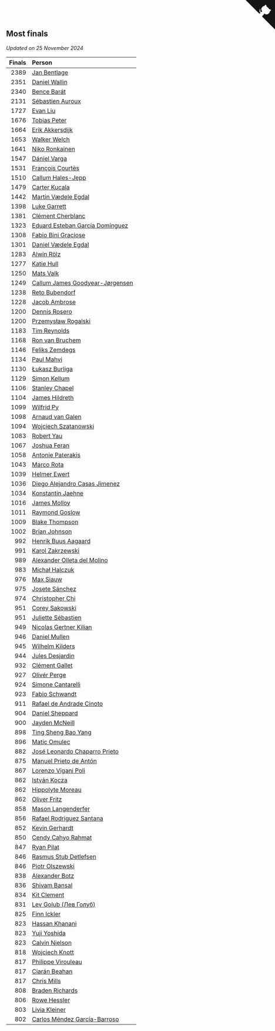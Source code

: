 ## Most finals

*Updated on 25 November 2024*

| Finals | Person |
| ---: | :--- |
| 2389 | [Jan Bentlage](https://www.worldcubeassociation.org/persons/2010BENT01) |
| 2351 | [Daniel Wallin](https://www.worldcubeassociation.org/persons/2013WALL03) |
| 2340 | [Bence Barát](https://www.worldcubeassociation.org/persons/2008BARA01) |
| 2131 | [Sébastien Auroux](https://www.worldcubeassociation.org/persons/2008AURO01) |
| 1727 | [Evan Liu](https://www.worldcubeassociation.org/persons/2009LIUE01) |
| 1676 | [Tobias Peter](https://www.worldcubeassociation.org/persons/2014PETE03) |
| 1664 | [Erik Akkersdijk](https://www.worldcubeassociation.org/persons/2005AKKE01) |
| 1653 | [Walker Welch](https://www.worldcubeassociation.org/persons/2011WELC01) |
| 1641 | [Niko Ronkainen](https://www.worldcubeassociation.org/persons/2010RONK01) |
| 1547 | [Dániel Varga](https://www.worldcubeassociation.org/persons/2008VARG01) |
| 1531 | [François Courtès](https://www.worldcubeassociation.org/persons/2008COUR01) |
| 1510 | [Callum Hales-Jepp](https://www.worldcubeassociation.org/persons/2012HALE01) |
| 1479 | [Carter Kucala](https://www.worldcubeassociation.org/persons/2015KUCA01) |
| 1442 | [Martin Vædele Egdal](https://www.worldcubeassociation.org/persons/2013EGDA02) |
| 1398 | [Luke Garrett](https://www.worldcubeassociation.org/persons/2017GARR05) |
| 1381 | [Clément Cherblanc](https://www.worldcubeassociation.org/persons/2014CHER05) |
| 1323 | [Eduard Esteban García Domínguez](https://www.worldcubeassociation.org/persons/2011EDUA01) |
| 1308 | [Fabio Bini Graciose](https://www.worldcubeassociation.org/persons/2010GRAC02) |
| 1301 | [Daniel Vædele Egdal](https://www.worldcubeassociation.org/persons/2013EGDA01) |
| 1283 | [Alwin Rölz](https://www.worldcubeassociation.org/persons/2016ROLZ01) |
| 1277 | [Katie Hull](https://www.worldcubeassociation.org/persons/2010HULL01) |
| 1250 | [Mats Valk](https://www.worldcubeassociation.org/persons/2007VALK01) |
| 1249 | [Callum James Goodyear-Jørgensen](https://www.worldcubeassociation.org/persons/2012GOOD02) |
| 1238 | [Reto Bubendorf](https://www.worldcubeassociation.org/persons/2012BUBE01) |
| 1228 | [Jacob Ambrose](https://www.worldcubeassociation.org/persons/2010AMBR01) |
| 1200 | [Dennis Rosero](https://www.worldcubeassociation.org/persons/2010ROSE03) |
| 1200 | [Przemysław Rogalski](https://www.worldcubeassociation.org/persons/2013ROGA02) |
| 1183 | [Tim Reynolds](https://www.worldcubeassociation.org/persons/2005REYN01) |
| 1168 | [Ron van Bruchem](https://www.worldcubeassociation.org/persons/2003BRUC01) |
| 1146 | [Feliks Zemdegs](https://www.worldcubeassociation.org/persons/2009ZEMD01) |
| 1134 | [Paul Mahvi](https://www.worldcubeassociation.org/persons/2012MAHV01) |
| 1130 | [Łukasz Burliga](https://www.worldcubeassociation.org/persons/2013BURL01) |
| 1129 | [Simon Kellum](https://www.worldcubeassociation.org/persons/2016KELL12) |
| 1106 | [Stanley Chapel](https://www.worldcubeassociation.org/persons/2016CHAP04) |
| 1104 | [James Hildreth](https://www.worldcubeassociation.org/persons/2009HILD01) |
| 1099 | [Wilfrid Py](https://www.worldcubeassociation.org/persons/2016PYWI01) |
| 1098 | [Arnaud van Galen](https://www.worldcubeassociation.org/persons/2006GALE01) |
| 1094 | [Wojciech Szatanowski](https://www.worldcubeassociation.org/persons/2011SZAT01) |
| 1083 | [Robert Yau](https://www.worldcubeassociation.org/persons/2009YAUR01) |
| 1067 | [Joshua Feran](https://www.worldcubeassociation.org/persons/2011FERA01) |
| 1058 | [Antonie Paterakis](https://www.worldcubeassociation.org/persons/2012PATE01) |
| 1043 | [Marco Rota](https://www.worldcubeassociation.org/persons/2009ROTA01) |
| 1039 | [Helmer Ewert](https://www.worldcubeassociation.org/persons/2015EWER01) |
| 1036 | [Diego Alejandro Casas Jimenez](https://www.worldcubeassociation.org/persons/2014JIME05) |
| 1034 | [Konstantin Jaehne](https://www.worldcubeassociation.org/persons/2015JAEH01) |
| 1016 | [James Molloy](https://www.worldcubeassociation.org/persons/2011MOLL01) |
| 1011 | [Raymond Goslow](https://www.worldcubeassociation.org/persons/2014GOSL01) |
| 1009 | [Blake Thompson](https://www.worldcubeassociation.org/persons/2010THOM03) |
| 1002 | [Brian Johnson](https://www.worldcubeassociation.org/persons/2013JOHN10) |
| 992 | [Henrik Buus Aagaard](https://www.worldcubeassociation.org/persons/2006BUUS01) |
| 991 | [Karol Zakrzewski](https://www.worldcubeassociation.org/persons/2014ZAKR01) |
| 989 | [Alexander Olleta del Molino](https://www.worldcubeassociation.org/persons/2008OLLE01) |
| 983 | [Michał Halczuk](https://www.worldcubeassociation.org/persons/2006HALC01) |
| 976 | [Max Siauw](https://www.worldcubeassociation.org/persons/2017SIAU02) |
| 975 | [Josete Sánchez](https://www.worldcubeassociation.org/persons/2015SANC18) |
| 974 | [Christopher Chi](https://www.worldcubeassociation.org/persons/2014CHIC01) |
| 951 | [Corey Sakowski](https://www.worldcubeassociation.org/persons/2011SAKO01) |
| 951 | [Juliette Sébastien](https://www.worldcubeassociation.org/persons/2014SEBA01) |
| 949 | [Nicolas Gertner Kilian](https://www.worldcubeassociation.org/persons/2013GERT01) |
| 946 | [Daniel Mullen](https://www.worldcubeassociation.org/persons/2016MULL04) |
| 945 | [Wilhelm Kilders](https://www.worldcubeassociation.org/persons/2010KILD02) |
| 944 | [Jules Desjardin](https://www.worldcubeassociation.org/persons/2010DESJ01) |
| 932 | [Clément Gallet](https://www.worldcubeassociation.org/persons/2004GALL02) |
| 927 | [Olivér Perge](https://www.worldcubeassociation.org/persons/2007PERG01) |
| 924 | [Simone Cantarelli](https://www.worldcubeassociation.org/persons/2012CANT02) |
| 923 | [Fabio Schwandt](https://www.worldcubeassociation.org/persons/2014SCHW02) |
| 911 | [Rafael de Andrade Cinoto](https://www.worldcubeassociation.org/persons/2007CINO01) |
| 904 | [Daniel Sheppard](https://www.worldcubeassociation.org/persons/2009SHEP01) |
| 900 | [Jayden McNeill](https://www.worldcubeassociation.org/persons/2012MCNE01) |
| 898 | [Ting Sheng Bao Yang](https://www.worldcubeassociation.org/persons/2008BAOY01) |
| 896 | [Matic Omulec](https://www.worldcubeassociation.org/persons/2010OMUL02) |
| 882 | [José Leonardo Chaparro Prieto](https://www.worldcubeassociation.org/persons/2011CHAP01) |
| 875 | [Manuel Prieto de Antón](https://www.worldcubeassociation.org/persons/2015ANTO04) |
| 867 | [Lorenzo Vigani Poli](https://www.worldcubeassociation.org/persons/2007POLI01) |
| 862 | [István Kocza](https://www.worldcubeassociation.org/persons/2005KOCZ01) |
| 862 | [Hippolyte Moreau](https://www.worldcubeassociation.org/persons/2008MORE02) |
| 862 | [Oliver Fritz](https://www.worldcubeassociation.org/persons/2014FRIT02) |
| 858 | [Mason Langenderfer](https://www.worldcubeassociation.org/persons/2013LANG03) |
| 856 | [Rafael Rodriguez Santana](https://www.worldcubeassociation.org/persons/2012SANT12) |
| 852 | [Kevin Gerhardt](https://www.worldcubeassociation.org/persons/2013GERH01) |
| 850 | [Cendy Cahyo Rahmat](https://www.worldcubeassociation.org/persons/2010RAHM02) |
| 847 | [Ryan Pilat](https://www.worldcubeassociation.org/persons/2016PILA03) |
| 846 | [Rasmus Stub Detlefsen](https://www.worldcubeassociation.org/persons/2014DETL01) |
| 846 | [Piotr Olszewski](https://www.worldcubeassociation.org/persons/2013OLSZ02) |
| 838 | [Alexander Botz](https://www.worldcubeassociation.org/persons/2013BOTZ01) |
| 836 | [Shivam Bansal](https://www.worldcubeassociation.org/persons/2011BANS02) |
| 834 | [Kit Clement](https://www.worldcubeassociation.org/persons/2008CLEM01) |
| 831 | [Lev Golub (Лев Голуб)](https://www.worldcubeassociation.org/persons/2014HOLU01) |
| 825 | [Finn Ickler](https://www.worldcubeassociation.org/persons/2012ICKL01) |
| 823 | [Hassan Khanani](https://www.worldcubeassociation.org/persons/2018KHAN26) |
| 823 | [Yuji Yoshida](https://www.worldcubeassociation.org/persons/2015YOSH01) |
| 823 | [Calvin Nielson](https://www.worldcubeassociation.org/persons/2014NIEL03) |
| 818 | [Wojciech Knott](https://www.worldcubeassociation.org/persons/2011KNOT01) |
| 817 | [Philippe Virouleau](https://www.worldcubeassociation.org/persons/2008VIRO01) |
| 817 | [Ciarán Beahan](https://www.worldcubeassociation.org/persons/2012BEAH01) |
| 817 | [Chris Mills](https://www.worldcubeassociation.org/persons/2014MILL04) |
| 808 | [Braden Richards](https://www.worldcubeassociation.org/persons/2017RICH02) |
| 806 | [Rowe Hessler](https://www.worldcubeassociation.org/persons/2007HESS01) |
| 803 | [Livia Kleiner](https://www.worldcubeassociation.org/persons/2013KLEI03) |
| 802 | [Carlos Méndez García-Barroso](https://www.worldcubeassociation.org/persons/2010GARC02) |


<a href="https://github.com/jonatanklosko/wca_statistics" class="github-corner" aria-label="View source on Github"><svg width="80" height="80" viewBox="0 0 250 250" style="fill:#151513; color:#fff; position: absolute; top: 0; border: 0; right: 0;" aria-hidden="true"><path d="M0,0 L115,115 L130,115 L142,142 L250,250 L250,0 Z"></path><path d="M128.3,109.0 C113.8,99.7 119.0,89.6 119.0,89.6 C122.0,82.7 120.5,78.6 120.5,78.6 C119.2,72.0 123.4,76.3 123.4,76.3 C127.3,80.9 125.5,87.3 125.5,87.3 C122.9,97.6 130.6,101.9 134.4,103.2" fill="currentColor" style="transform-origin: 130px 106px;" class="octo-arm"></path><path d="M115.0,115.0 C114.9,115.1 118.7,116.5 119.8,115.4 L133.7,101.6 C136.9,99.2 139.9,98.4 142.2,98.6 C133.8,88.0 127.5,74.4 143.8,58.0 C148.5,53.4 154.0,51.2 159.7,51.0 C160.3,49.4 163.2,43.6 171.4,40.1 C171.4,40.1 176.1,42.5 178.8,56.2 C183.1,58.6 187.2,61.8 190.9,65.4 C194.5,69.0 197.7,73.2 200.1,77.6 C213.8,80.2 216.3,84.9 216.3,84.9 C212.7,93.1 206.9,96.0 205.4,96.6 C205.1,102.4 203.0,107.8 198.3,112.5 C181.9,128.9 168.3,122.5 157.7,114.1 C157.9,116.9 156.7,120.9 152.7,124.9 L141.0,136.5 C139.8,137.7 141.6,141.9 141.8,141.8 Z" fill="currentColor" class="octo-body"></path></svg></a><style>.github-corner:hover .octo-arm{animation:octocat-wave 560ms ease-in-out}@keyframes octocat-wave{0%,100%{transform:rotate(0)}20%,60%{transform:rotate(-25deg)}40%,80%{transform:rotate(10deg)}}@media (max-width:500px){.github-corner:hover .octo-arm{animation:none}.github-corner .octo-arm{animation:octocat-wave 560ms ease-in-out}}</style>
